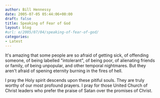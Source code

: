 ```yaml
---
author: Bill Hennessy
date: 2005-07-05 05:44:06+00:00
draft: false
title: Speaking of Fear of God
layout: blog
#url: e/2005/07/04/speaking-of-fear-of-god/
categories:
- Latest
---
```


It's amazing that some people are so afraid of getting sick, of offending someone, of being labelled "intolerant", of being poor, of alienating friends or family, of being unpopular, and other temporal nightmares.  But they aren't afraid of spening eternity burning in the fires of hell.

I pray the Holy spirit descends upon these pitiful souls.  They are truly worthy of our most profound prayers.  I pray for those United Church of Christ leaders who prefer the praise of Satan over the promises of Christ.  
